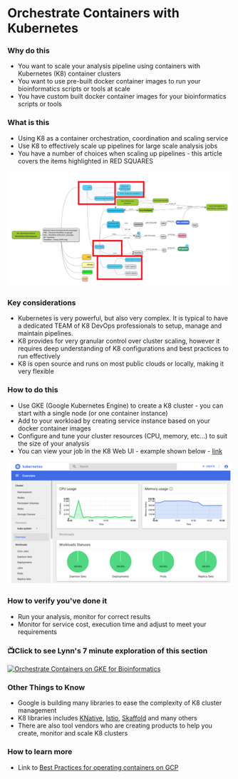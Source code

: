 # Orchestrate Containers with Kubernetes

### Why do this
 - You want to scale your analysis pipeline using containers with Kubernetes (K8) container clusters
 - You want to use pre-built docker container images to run your bioinformatics scripts or tools at scale
 - You have custom built docker container images for your bioinformatics scripts or tools

### What is this
 - Using K8 as a container orchestration, coordination and scaling service
 - Use K8 to effectively scale up pipelines for large scale analysis jobs
 - You have a number of choices when scaling up pipelines - this article covers the items highlighted in RED SQUARES

[![K8](/images/k8.png)]()

### Key considerations
 - Kubernetes is very powerful, but also very complex. It is typical to have a dedicated TEAM of K8 DevOps professionals to setup, manage and maintain pipelines.
 - K8 provides for very granular control over cluster scaling, however it requires deep understanding of K8 configurations and best practices to run effectively
 - K8 is open source and runs on most public clouds or locally, making it very flexible

### How to do this
 - Use GKE (Google Kubernetes Engine) to create a K8 cluster - you can start with a single node (or one container instance)
 - Add to your workload by creating service instance based on your docker container images
 - Configure and tune your cluster resources (CPU, memory, etc...) to suit the size of your analysis
 - You can view your job in the K8 Web UI - example shown below - [link](https://kubernetes.io/docs/tasks/access-application-cluster/web-ui-dashboard/)

 [![K8 web ui](/images/k8-webui.png)]()

### How to verify you've done it
 - Run your analysis, monitor for correct results
 - Monitor for service cost, execution time and adjust to meet your requirements

 ### 📺Click to see Lynn's 7 minute exploration of this section  
[![Orchestrate Containers on GKE for Bioinformatics](http://img.youtube.com/vi/yihR2wHTz4U/0.jpg)](http://www.youtube.com/watch?v=yihR2wHTz4U "Orchestrate Containers on GKE for Bioinformatics")

### Other Things to Know
 - Google is building many libraries to ease the complexity of K8 cluster management
 - K8 libraries includes [KNative](https://knative.dev/docs/), [Istio](https://cloud.google.com/istio/docs/), [Skaffold](https://skaffold.dev/docs/) and many others
 - There are also tool vendors who are creating products to help you create, monitor and scale K8 clusters

### How to learn more
 - Link to [Best Practices for operating containers on GCP](https://cloud.google.com/solutions/best-practices-for-operating-containers)